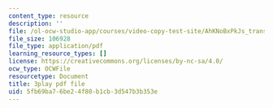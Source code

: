 ```yaml
---
content_type: resource
description: ''
file: /ol-ocw-studio-app/courses/video-copy-test-site/AhKNoBxPkJs_transcript.pdf
file_size: 106928
file_type: application/pdf
learning_resource_types: []
license: https://creativecommons.org/licenses/by-nc-sa/4.0/
ocw_type: OCWFile
resourcetype: Document
title: 3play pdf file
uid: 5fb69ba7-6be2-4f80-b1cb-3d547b3b353e
---
```


